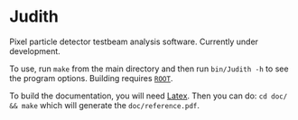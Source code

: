 Judith
======

Pixel particle detector testbeam analysis software. Currently under development.

To use, run `make` from the main directory and then run `bin/Judith -h` to see the program options. Building requires [`ROOT`](http://www.root.cern.ch/).

To build the documentation, you will need [Latex](http://latex-project.org/ftp.html). Then you can do: `cd doc/ && make` which will generate the `doc/reference.pdf`.
